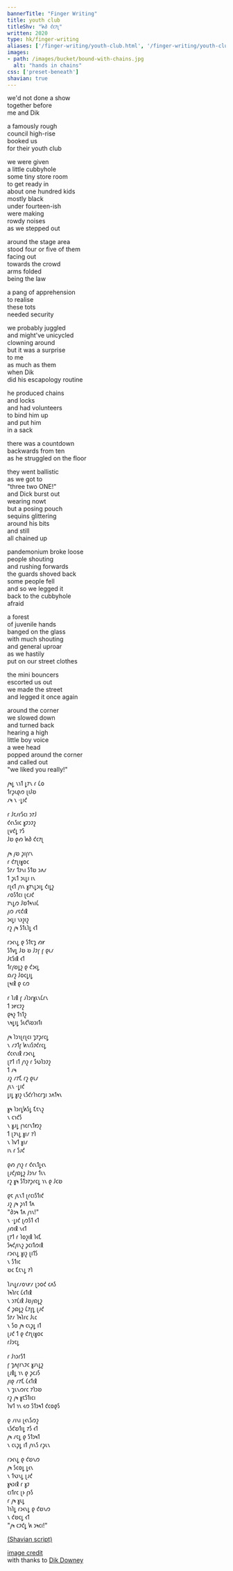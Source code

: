 ```yaml
---
bannerTitle: "Finger Writing" 
title: youth club
titleShv: "𐑿𐑔 𐑒𐑤𐑳𐑚"
written: 2020
type: hk/finger-writing
aliases: ['/finger-writing/youth-club.html', '/finger-writing/youth-club/']
images:
- path: /images/bucket/bound-with-chains.jpg 
  alt: "hands in chains"
css: ['preset-beneath']
shavian: true
---
```


<div class="latin">

we'd not done a show  
together before  
me and Dik  


a famously rough  
council high-rise  
booked us  
for their youth club


we were given  
a little cubbyhole  
some tiny store room  
to get ready in  
about one hundred kids  
mostly black  
under fourteen-ish  
were making  
rowdy noises  
as we stepped out


around the stage area  
stood four or five of them  
facing out  
towards the crowd  
arms folded  
being the law


a pang of apprehension  
to realise  
these tots  
needed security


we probably juggled  
and might've unicycled  
clowning around  
but it was a surprise  
to me  
as much as them  
when Dik  
did his escapology routine


he produced chains  
and locks  
and had volunteers  
to bind him up  
and put him  
in a sack


there was a countdown  
backwards from ten  
as he struggled on the floor  


they went ballistic  
as we got to   
"three two ONE!"  
and Dick burst out  
wearing nowt  
but a posing pouch  
sequins glittering  
around his bits  
and still  
all chained up


pandemonium broke loose  
people shouting  
and rushing forwards    
the guards shoved back   
some people fell  
and so we legged it  
back to the cubbyhole  
afraid  


a forest  
of juvenile hands  
banged on the glass  
with much shouting  
and general uproar  
as we hastily  
put on our street clothes


the mini bouncers  
escorted us out  
we made the street  
and legged it once again  


around the corner  
we slowed down  
and turned back  
hearing a high  
little boy voice  
a wee head  
popped around the corner  
and called out  
"we liked you really!"

</div>

<div class="shavian">

𐑢𐑰𐑛 𐑯𐑪𐑑 𐑛𐑳𐑯 𐑩 𐑖𐑴  
𐑑𐑩𐑜𐑧𐑞𐑼 𐑚𐑦𐑓𐑹  
𐑥𐑰 𐑯 ·𐑛𐑦𐑒  

𐑩 𐑓𐑱𐑥𐑩𐑕𐑤𐑦 𐑮𐑳𐑓  
𐑒𐑬𐑯𐑕𐑦𐑤 𐑣𐑲𐑮𐑲𐑟  
𐑚𐑫𐑒𐑛 𐑳𐑕  
𐑓𐑹 𐑞𐑺 𐑿𐑔 𐑒𐑤𐑳𐑚

𐑢𐑰 𐑢𐑹 𐑜𐑦𐑝𐑩𐑯  
𐑩 𐑒𐑳𐑚𐑦𐑣𐑴𐑤  
𐑕𐑳𐑥 𐑑𐑲𐑯𐑦 𐑕𐑑𐑹 𐑮𐑵𐑥  
𐑑 𐑜𐑧𐑑 𐑮𐑧𐑛𐑦 𐑦𐑯  
𐑩𐑚𐑬𐑑 𐑢𐑪𐑯 𐑣𐑳𐑯𐑛𐑮𐑦𐑛 𐑒𐑦𐑛𐑟  
𐑥𐑴𐑕𐑑𐑤𐑦 𐑚𐑤𐑨𐑒  
𐑳𐑯𐑛𐑼 𐑓𐑹𐑑𐑰𐑯𐑦𐑖  
𐑢𐑼 𐑥𐑱𐑒𐑦𐑙  
𐑮𐑬𐑛𐑦 𐑯𐑶𐑟𐑦𐑟  
𐑩𐑟 𐑢𐑰 𐑕𐑑𐑧𐑐𐑛 𐑬𐑑

𐑩𐑮𐑬𐑯𐑛 𐑞 𐑕𐑑𐑱𐑡 𐑺𐑾  
𐑕𐑑𐑫𐑛 𐑓𐑹 𐑹 𐑓𐑲𐑝 𐑝 𐑞𐑧𐑥  
𐑓𐑱𐑕𐑦𐑙 𐑬𐑑  
𐑑𐑩𐑢𐑹𐑛𐑟 𐑞 𐑒𐑮𐑬𐑛  
𐑸𐑥𐑟 𐑓𐑴𐑤𐑛𐑦𐑛  
𐑚𐑰𐑦𐑙 𐑞 𐑤𐑼

𐑩 𐑐𐑨𐑙 𐑝 𐑨𐑐𐑮𐑩𐑣𐑧𐑯𐑖𐑩𐑯  
𐑑 𐑮𐑾𐑤𐑲𐑟  
𐑞𐑰𐑟 𐑑𐑪𐑑𐑟  
𐑯𐑰𐑛𐑦𐑛 𐑕𐑧𐑒𐑘𐑹𐑮𐑦𐑑𐑦

𐑢𐑰 𐑐𐑮𐑪𐑚𐑩𐑚𐑤𐑦 𐑡𐑳𐑜𐑩𐑤𐑛  
𐑯 𐑥𐑲𐑑𐑝 𐑿𐑯𐑦𐑕𐑲𐑒𐑩𐑤𐑛  
𐑒𐑤𐑬𐑯𐑦𐑙 𐑩𐑮𐑬𐑯𐑛  
𐑚𐑳𐑑 𐑦𐑑 𐑢𐑪𐑟 𐑩 𐑕𐑻𐑐𐑮𐑲𐑟  
𐑑 𐑥𐑰  
𐑨𐑟 𐑥𐑳𐑗 𐑩𐑟 𐑞𐑧𐑥  
𐑢𐑧𐑯 ·𐑛𐑦𐑒  
𐑛𐑦𐑛 𐑣𐑦𐑟 𐑧𐑕𐑒𐑩𐑐𐑪𐑤𐑩𐑡𐑦 𐑮𐑵𐑑𐑰𐑯

𐑣𐑰 𐑐𐑮𐑩𐑛𐑿𐑕𐑛 𐑗𐑱𐑯𐑟  
𐑯 𐑤𐑪𐑒𐑕  
𐑯 𐑣𐑨𐑛 𐑝𐑪𐑤𐑩𐑯𐑑𐑽𐑟  
𐑑 𐑚𐑲𐑯𐑛 𐑣𐑦𐑥 𐑳𐑐  
𐑯 𐑐𐑫𐑑 𐑣𐑦𐑥  
𐑦𐑯 𐑩 𐑕𐑨𐑒

𐑞𐑺 𐑢𐑪𐑟 𐑩 𐑒𐑬𐑯𐑑𐑛𐑬𐑯  
𐑚𐑨𐑒𐑢𐑸𐑛𐑟 𐑓𐑮𐑪𐑥 𐑑𐑧𐑯  
𐑩𐑟 𐑣𐑰 𐑕𐑑𐑮𐑳𐑜𐑩𐑤𐑛 𐑪𐑯 𐑞 𐑓𐑤𐑹

𐑞𐑱 𐑢𐑧𐑯𐑑 𐑚𐑩𐑤𐑦𐑕𐑑𐑦𐑒  
𐑨𐑟 𐑢𐑰 𐑜𐑪𐑑 𐑑𐑵  
"𐑔𐑮𐑰 𐑑𐑵 𐑢𐑪𐑯!"  
𐑯 ·𐑛𐑦𐑒 𐑚𐑼𐑕𐑑 𐑬𐑑  
𐑢𐑺𐑦𐑙 𐑯𐑬𐑑  
𐑚𐑳𐑑 𐑩 𐑐𐑴𐑟𐑦𐑙 𐑐𐑬𐑗  
𐑕𐑰𐑒𐑢𐑦𐑯𐑟 𐑜𐑤𐑦𐑑𐑼𐑦𐑙  
𐑩𐑮𐑬𐑯𐑛 𐑣𐑦𐑟 𐑚𐑦𐑑𐑕  
𐑯 𐑕𐑑𐑦𐑤  
𐑹𐑤 𐑗𐑱𐑯𐑛 𐑳𐑐

𐑐𐑨𐑯𐑛𐑩𐑥𐑴𐑯𐑾𐑥 𐑚𐑮𐑴𐑒 𐑤𐑵𐑕  
𐑐𐑰𐑐𐑩𐑤 𐑖𐑬𐑑𐑦𐑙  
𐑯 𐑮𐑳𐑖𐑦𐑙 𐑓𐑹𐑢𐑸𐑛𐑟  
𐑒 𐑜𐑸𐑛𐑟 𐑖𐑳𐑝𐑛 𐑚𐑨𐑒  
𐑕𐑳𐑥 𐑐𐑰𐑐𐑩𐑤 𐑓𐑧𐑤  
𐑯 𐑕𐑴 𐑢𐑰 𐑤𐑧𐑜𐑛 𐑦𐑑  
𐑚𐑨𐑒 𐑑 𐑞 𐑒𐑳𐑚𐑦𐑣𐑴𐑤  
𐑩𐑓𐑮𐑱𐑛

𐑩 𐑓𐑪𐑮𐑩𐑕𐑑  
𐑝 𐑡𐑵𐑝𐑩𐑯𐑲𐑤 𐑣𐑨𐑯𐑛𐑟  
𐑚𐑨𐑙𐑛 𐑪𐑯 𐑞 𐑜𐑤𐑨𐑕  
𐑢𐑦𐑞 𐑥𐑳𐑗 𐑖𐑬𐑑𐑦𐑙  
𐑯 𐑡𐑧𐑯𐑼𐑩𐑤 𐑳𐑐𐑮𐑹  
𐑩𐑟 𐑢𐑰 𐑣𐑱𐑕𐑑𐑦𐑤𐑦  
𐑐𐑫𐑑 𐑪𐑯 𐑬𐑼 𐑕𐑑𐑮𐑰𐑑 𐑒𐑤𐑴𐑞𐑕

𐑞 𐑥𐑦𐑯𐑦 𐑚𐑬𐑯𐑕𐑼𐑟  
𐑧𐑕𐑒𐑹𐑑𐑦𐑛 𐑳𐑕 𐑬𐑑  
𐑢𐑰 𐑥𐑱𐑛 𐑞 𐑕𐑑𐑮𐑰𐑑  
𐑯 𐑤𐑧𐑜𐑛 𐑦𐑑 𐑢𐑪𐑯𐑕 𐑩𐑜𐑧𐑯

𐑩𐑮𐑬𐑯𐑛 𐑞 𐑒𐑹𐑯𐑼  
𐑢𐑰 𐑕𐑤𐑴𐑛 𐑛𐑬𐑯  
𐑯 𐑑𐑻𐑯𐑛 𐑚𐑨𐑒  
𐑣𐑰𐑮𐑦𐑙 𐑩 𐑣𐑲  
𐑤𐑦𐑑𐑩𐑤 𐑚𐑶 𐑝𐑶𐑕  
𐑩 𐑢𐑰 𐑣𐑧𐑛  
𐑐𐑪𐑐𐑛 𐑩𐑮𐑬𐑯𐑛 𐑞 𐑒𐑹𐑯𐑼  
𐑯 𐑒𐑹𐑤𐑛 𐑬𐑑  
"𐑢𐑰 𐑤𐑲𐑒𐑛 𐑿 𐑮𐑰𐑤𐑦!"


[(Shavian script)](/shavian/intro)

</div>

[image credit](https://simplyconsiderthis.wordpress.com/2013/03/23/how-can-i-be-set-free/)  
with thanks to [Dik Downey](https://www.opposablethumbtheatre.com/the-company)
